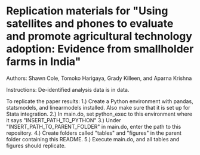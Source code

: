 # Replication materials for "Using satellites and phones to evaluate and promote agricultural technology adoption: Evidence from smallholder farms in India"
Authors: Shawn Cole, Tomoko Harigaya, Grady Killeen, and Aparna Krishna 

Instructions: De-identified analysis data is in data. 

To replicate the paper results:
1.) Create a Python environment with pandas, statsmodels, and linearmodels installed. Also make sure that it is set up for Stata integration. 
2.) In main.do, set python_exec to this environment where it says "INSERT_PATH_TO_PYTHON"
3.) Under "INSERT_PATH_TO_PARENT_FOLDER" in main.do, enter the path to this repository.
4.) Create folders called "tables" and "figures" in the parent folder containing this README. 
5.) Execute main.do, and all tables and figures should replicate. 
